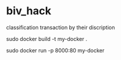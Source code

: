 # biv_hack
classification transaction by their discription

sudo docker build -t my-docker .

sudo docker run -p 8000:80 my-docker
